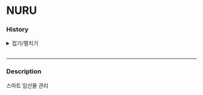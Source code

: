# NURU

### History

<details>
<summary>접기/펼치기</summary>

`2022.07.04`  
- Init Project

</details><br>  

--- 

### Description

스마트 임산물 관리  